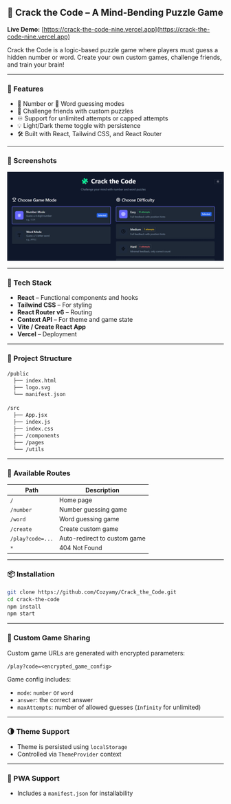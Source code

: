 ## 🧩 Crack the Code – A Mind-Bending Puzzle Game

**Live Demo:** [https://crack-the-code-nine.vercel.app](https://crack-the-code-nine.vercel.app)

Crack the Code is a logic-based puzzle game where players must guess a hidden number or word. Create your own custom games, challenge friends, and train your brain!

---

### 🚀 Features

* 🔢 Number or 📝 Word guessing modes
* 🧠 Challenge friends with custom puzzles
* ♾️ Support for unlimited attempts or capped attempts
* 💡 Light/Dark theme toggle with persistence
* 🛠️ Built with React, Tailwind CSS, and React Router

---

### 📸 Screenshots

![Crack the Code Screenshot](public/crack-the-code.png)

---

### 🧰 Tech Stack

* **React** – Functional components and hooks
* **Tailwind CSS** – For styling
* **React Router v6** – Routing
* **Context API** – For theme and game state
* **Vite / Create React App**
* **Vercel** – Deployment

---

### 📁 Project Structure

```
/public
  ├── index.html
  ├── logo.svg
  └── manifest.json

/src
  ├── App.jsx
  ├── index.js
  ├── index.css
  ├── /components
  ├── /pages
  └── /utils
```

---

### 🧪 Available Routes

| Path             | Description                  |
| ---------------- | ---------------------------- |
| `/`              | Home page                    |
| `/number`        | Number guessing game         |
| `/word`          | Word guessing game           |
| `/create`        | Create custom game           |
| `/play?code=...` | Auto-redirect to custom game |
| `*`              | 404 Not Found                |

---

### 📦 Installation

```bash
git clone https://github.com/Cozyamy/Crack_the_Code.git
cd crack-the-code
npm install
npm start
```

---

### 🧩 Custom Game Sharing

Custom game URLs are generated with encrypted parameters:

```txt
/play?code=<encrypted_game_config>
```

Game config includes:

* `mode`: `number` or `word`
* `answer`: the correct answer
* `maxAttempts`: number of allowed guesses (`Infinity` for unlimited)

---

### 🌗 Theme Support

* Theme is persisted using `localStorage`
* Controlled via `ThemeProvider` context

---

### 📱 PWA Support

* Includes a `manifest.json` for installability